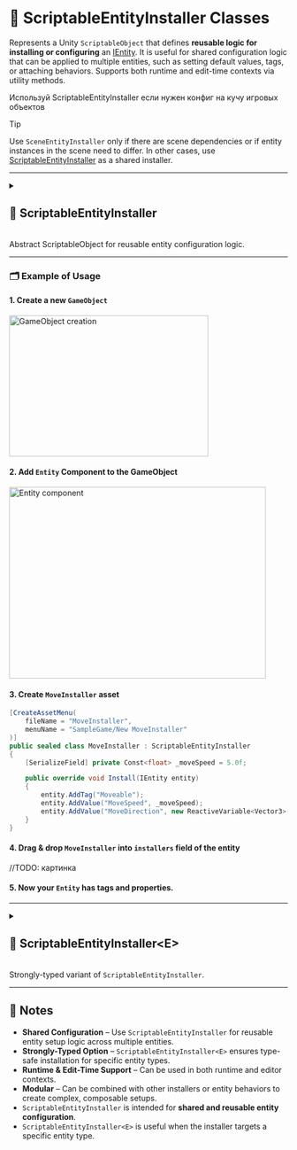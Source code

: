 # 🧩 ScriptableEntityInstaller Classes

Represents a Unity `ScriptableObject` that defines **reusable logic for installing or configuring**
an [IEntity](../Entities/IEntity.md). It is useful for shared configuration logic that can be applied to multiple
entities, such as setting default values, tags, or attaching behaviors. Supports both runtime and edit-time contexts via
utility methods.

Используй ScriptableEntityInstaller если нужен конфиг на кучу игровых объектов

> [!TIP]
> Use `SceneEntityInstaller` only if there are scene dependencies or if entity instances in the scene need to differ. In
> other cases, use [ScriptableEntityInstaller](ScriptableEntityInstaller.md) as a shared installer.

---

<details>
  <summary>
    <h2 id="scriptable-entity-installer"> 🧩 ScriptableEntityInstaller</h2>
    <br>Abstract ScriptableObject for reusable entity configuration logic.
  </summary>

<br>

```csharp
public abstract class ScriptableEntityInstaller : ScriptableObject, IEntityInstaller
```

- **Inheritance:** Implements [IEntityInstaller](IEntityInstaller.md) to allow configuration of entities via
  ScriptableObjects.
- **Remarks:** Provides a reusable, declarative way to define entity setup logic that can be shared across multiple
  entities.

---

### 🏹 Methods

#### `Install(IEntity)`

```csharp
public abstract void Install(IEntity entity);
```

- **Description:** Installs data, values, or behaviors into the specified entity.
- **Parameters:** `entity` – The entity to install configuration or components into.
- **Remarks:** Must be implemented by derived classes.

#### `Uninstall(IEntity)`

```csharp
public virtual void Uninstall(IEntity entity)
```

- **Description:** Optionally removes previously installed data or behavior from the specified entity.
- **Parameters:** `entity` – The entity to uninstall configuration, components, or behavior from.
- **Remarks:** Default implementation does nothing. Override this method to provide custom uninstall logic.

</details>

---

### 🗂 Example of Usage

#### 1. Create a new `GameObject`

<img width="360" height="255" alt="GameObject creation" src="https://github.com/user-attachments/assets/463a721f-e50d-4cb7-86be-a5d50a6bfa17" />

#### 2. Add `Entity` Component to the GameObject

<img width="464" height="346" alt="Entity component" src="https://github.com/user-attachments/assets/f74644ba-5858-4857-816e-ea47eed0e913" />

#### 3. Create `MoveInstaller` asset

```csharp
[CreateAssetMenu(
    fileName = "MoveInstaller",
    menuName = "SampleGame/New MoveInstaller"
)]
public sealed class MoveInstaller : ScriptableEntityInstaller
{
    [SerializeField] private Const<float> _moveSpeed = 5.0f; 

    public override void Install(IEntity entity)
    {
        entity.AddTag("Moveable");
        entity.AddValue("MoveSpeed", _moveSpeed);
        entity.AddValue("MoveDirection", new ReactiveVariable<Vector3>());
    }
}
```

#### 4. Drag & drop `MoveInstaller` into `installers` field of the entity

//TODO: картинка

#### 5. Now your `Entity` has tags and properties.

---

<details>
  <summary>
    <h2 id="scriptable-entity-installer-t"> 🧩 ScriptableEntityInstaller&lt;E&gt;</h2>
    <br>Strongly-typed variant of <code>ScriptableEntityInstaller</code>.
  </summary>

<br>

```csharp
public abstract class ScriptableEntityInstaller<E> : ScriptableEntityInstaller, IEntityInstaller<E>
    where E : class, IEntity
```

- **Type Parameter:** `E` – The specific entity type this installer supports.
- **Inheritance:** Inherits from [ScriptableEntityInstaller](#scriptable-entity-installer) and
  implements [IEntityInstaller&lt;E&gt;](IEntityInstaller.md/#entity-installer-t).
- **Remarks:** Eliminates the need for manual casting in derived installer classes.

---

### 🏹 Methods

#### `Install(E)`

```csharp
public abstract void Install(E entity);
```

- **Description:** Installs data, values, or behaviors into the strongly-typed entity.
- **Parameters:** `entity` – The entity of type `E` to install configuration or components into.
- **Remarks:** Must be implemented by derived classes.

#### `Uninstall(E)`

```csharp
public virtual void Uninstall(E entity)
```

- **Description:** Removes previously installed data or behavior from the strongly-typed entity.
- **Parameters:** `entity` – The entity of type `E` to uninstall configuration, components, or behavior from.
- **Remarks:** Default implementation does nothing. Override to provide custom uninstall behavior.

---

### 🗂 Example of Usage

```csharp
[CreateAssetMenu(
    fileName = "MoveInstaller",
    menuName = "SampleGame/New MoveInstaller"
)]
public sealed class MoveInstaller<UnitEntity> : ScriptableEntityInstaller<UnitEntity>
{
    [SerializeField] private Const<float> _moveSpeed = 5.0f; 

    public override void Install(UnitEntity entity)
    {
        entity.AddTag("Moveable");
        entity.AddValue("MoveSpeed", _moveSpeed);
        entity.AddValue("MoveDirection", new ReactiveVariable<Vector3>());
    }
}
```

> Note: Using the generic `UnitEntity` version allows type-safe access to entity-specific properties without casting.

</details>

---

## 📝 Notes

- **Shared Configuration** – Use `ScriptableEntityInstaller` for reusable entity setup logic across multiple entities.
- **Strongly-Typed Option** – `ScriptableEntityInstaller<E>` ensures type-safe installation for specific entity types.
- **Runtime & Edit-Time Support** – Can be used in both runtime and editor contexts.
- **Modular** – Can be combined with other installers or entity behaviors to create complex, composable setups.
- `ScriptableEntityInstaller` is intended for **shared and reusable entity configuration**.
- `ScriptableEntityInstaller<E>` is useful when the installer targets a specific entity type.
